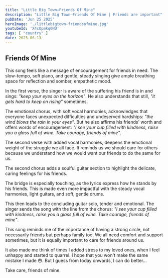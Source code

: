 ```yaml
---
title: "Little Big Town—Friends Of Mine"
description: "Little Big Town—Friends Of Mine | Friends are important"
pubDate: 'Jun 25 2025'
heroImage: './littlebigtown-friendsofmine.jpg'
youtubeId: 'X4cOpmkq0NU'
tags: [ "country" ]
date: 2025-06-13
---
```


## Friends Of Mine

This song feels like a message of encouragement for friends in need. The
slow-tempo, soft piano, and gentle, steady singing
give ample breathing space for reflection and somber, empathetic mood.

In the first verse, the singer is aware of the suffering his friend is in and sings: *"keep your eyes on the horizon"*.
He
also understands that still, *"it gets hard to keep on rising"* sometimes.

The emotional chorus, with soft vocal harmonies, acknowledges that everyone faces unexpected difficulties and undeserved
hardships: *"the wind blows
the rain in your eyes"*. But he also affirms his friends' worth and offers words of encouragement: *"I see your cup
filled with kindness, raise you a glass full of wine. Take courage, friends of mine"*.

The second verse with added vocal harmonies, deepens the emotional weight of the struggle we all face. It reminds us we
should care for others because we understand how we would want our friends to do the same for us.

The second chorus adds a soulful guitar section to highlight the delicate, caring feelings for his friends.

The bridge is especially touching, as the lyrics express how he stands by his friends. This is made even more impactful
with
the steady
vocal harmonies, light guitars, and soft, gentle drums.

This then leads to the concluding guitar solo, tender and emotional. The singer sends the song with
the line from the chorus: *"I see your cup
filled with kindness, raise you a glass full of wine. Take courage, friends of mine"*.

This song reminds me of the importance of having a strong circle, not necessarily friends but perhaps family too. We all
need
comfort and support sometimes, but it is equally important to care for friends around us.

It also made me think of times I added stress to my loved ones, when I feel unhappy and started to quarrel. I hope that
you won't make the same mistake I made 😳. But I guess from today onwards, I can do better...

Take care, friends of mine.

